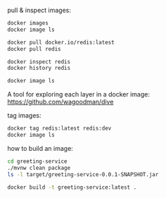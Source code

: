 pull & inspect images:

```bash
docker images
docker image ls

docker pull docker.io/redis:latest
docker pull redis

docker inspect redis
docker history redis

docker image ls

```

A tool for exploring each layer in a docker image:
https://github.com/wagoodman/dive

tag images:

```bash
docker tag redis:latest redis:dev
docker image ls
```

how to build an image:

```bash
cd greeting-service
./mvnw clean package
ls -l target/greeting-service-0.0.1-SNAPSHOT.jar

docker build -t greeting-service:latest .

```
